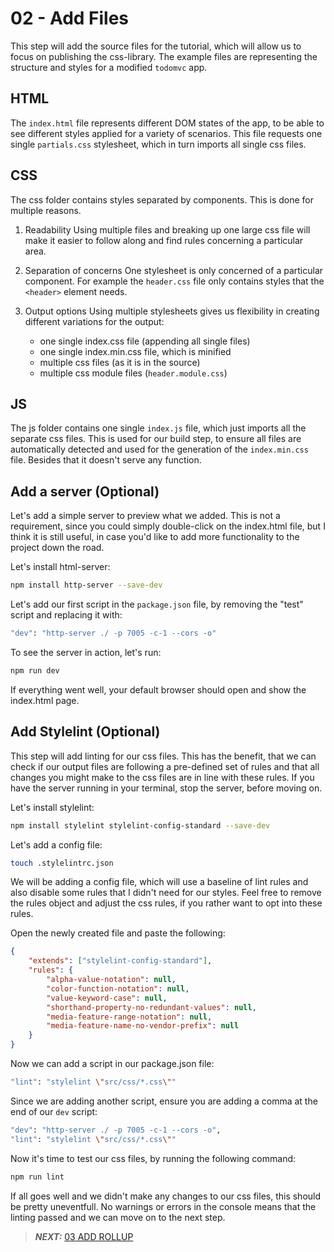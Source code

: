 # 02 - Add Files

This step will add the source files for the tutorial, which will allow us to focus on publishing the css-library.
The example files are representing the structure and styles for a modified `todomvc` app. 

## HTML

The `index.html` file represents different DOM states of the app, to be able to see different styles applied for a variety of scenarios. This file requests one single `partials.css` stylesheet, which in turn imports all single css files.

## CSS

The css folder contains styles separated by components. This is done for multiple reasons.

1. Readability
Using multiple files and breaking up one large css file will make it easier to follow along and find rules concerning a particular area. 

2. Separation of concerns
One stylesheet is only concerned of a particular component. For example the `header.css` file only contains styles that the `<header>` element needs. 

3. Output options
Using multiple stylesheets gives us flexibility in creating different variations for the output:

    - one single index.css file (appending all single files)
    - one single index.min.css file, which is minified
    - multiple css files (as it is in the source)
    - multiple css module files (`header.module.css`)

## JS

The js folder contains one single `index.js` file, which just imports all the separate css files.
This is used for our build step, to ensure all files are automatically detected and used for the generation of the `index.min.css` file. Besides that it doesn't serve any function. 

## Add a server (Optional)

Let's add a simple server to preview what we added. This is not a requirement, since you could simply double-click on the index.html file, but I think it is still useful, in case you'd like to add more functionality to the project down the road.

Let's install html-server:
```bash
npm install http-server --save-dev
```

Let's add our first script in the `package.json` file, by removing the "test" script and replacing it with:
```bash
"dev": "http-server ./ -p 7005 -c-1 --cors -o"
```

To see the server in action, let's run:
```bash
npm run dev
```

If everything went well, your default browser should open and show the index.html page.

## Add Stylelint (Optional)

This step will add linting for our css files. This has the benefit, that we can check if our output files are following a pre-defined set of rules and that all changes you might make to the css files are in line with these rules.
If you have the server running in your terminal, stop the server, before moving on.

Let's install stylelint:
```bash
npm install stylelint stylelint-config-standard --save-dev
```

Let's add a config file:
```bash
touch .stylelintrc.json
```

We will be adding a config file, which will use a baseline of lint rules and also disable some rules that I didn't need for our styles. Feel free to remove the rules object and adjust the css rules, if you rather want to opt into these rules. 

Open the newly created file and paste the following:
```json
{ 
    "extends": ["stylelint-config-standard"],
    "rules": {
        "alpha-value-notation": null,
        "color-function-notation": null,
        "value-keyword-case": null,
        "shorthand-property-no-redundant-values": null,
        "media-feature-range-notation": null,
        "media-feature-name-no-vendor-prefix": null
    }
}
```

Now we can add a script in our package.json file:
```bash
"lint": "stylelint \"src/css/*.css\""
```

Since we are adding another script, ensure you are adding a comma at the end of our `dev` script:
```bash
"dev": "http-server ./ -p 7005 -c-1 --cors -o",
"lint": "stylelint \"src/css/*.css\""
```

Now it's time to test our css files, by running the following command:
```bash
npm run lint
```

If all goes well and we didn't make any changes to our css files, this should be pretty uneventfull.
No warnings or errors in the console means that the linting passed and we can move on to the next step.

> **_NEXT:_**  [03 ADD ROLLUP](./03_ADD_ROLLUP.md)
